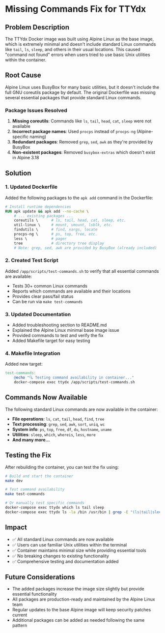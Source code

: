# Missing Commands Fix for TTYdx

## Problem Description

The TTYdx Docker image was built using Alpine Linux as the base image, which is extremely minimal and doesn't include standard Linux commands like `tail`, `ls`, `sleep`, and others in their usual locations. This caused "command not found" errors when users tried to use basic Unix utilities within the container.

## Root Cause

Alpine Linux uses BusyBox for many basic utilities, but it doesn't include the full GNU coreutils package by default. The original Dockerfile was missing several essential packages that provide standard Linux commands.

### Package Issues Resolved

1. **Missing coreutils**: Commands like `ls`, `tail`, `head`, `cat`, `sleep` were not available
2. **Incorrect package names**: Used `procps` instead of `procps-ng` (Alpine-specific naming)
3. **Redundant packages**: Removed `grep`, `sed`, `awk` as they're provided by BusyBox
4. **Non-existent packages**: Removed `busybox-extras` which doesn't exist in Alpine 3.18

## Solution

### 1. Updated Dockerfile

Added the following packages to the `apk add` command in the Dockerfile:

```dockerfile
# Install runtime dependencies
RUN apk update && apk add --no-cache \
    # ... existing packages ...
    coreutils \      # ls, tail, head, cat, sleep, etc.
    util-linux \     # mount, umount, lsblk, etc.  
    findutils \      # find, xargs, locate
    procps-ng \      # ps, top, free, etc.
    less \           # pager
    tree             # directory tree display
    # Note: grep, sed, awk are provided by BusyBox (already included)
```

### 2. Created Test Script

Added `/app/scripts/test-commands.sh` to verify that all essential commands are available:

- Tests 30+ common Linux commands
- Reports which commands are available and their locations
- Provides clear pass/fail status
- Can be run via `make test-commands`

### 3. Updated Documentation

- Added troubleshooting section to README.md
- Explained the Alpine Linux minimal base image issue
- Provided commands to test and verify the fix
- Added Makefile target for easy testing

### 4. Makefile Integration

Added new target:
```makefile
test-commands:
    @echo "🔍 Testing command availability in container..."
    docker-compose exec ttydx /app/scripts/test-commands.sh
```

## Commands Now Available

The following standard Linux commands are now available in the container:

- **File operations**: `ls`, `cat`, `tail`, `head`, `find`, `tree`
- **Text processing**: `grep`, `sed`, `awk`, `sort`, `uniq`, `wc`
- **System info**: `ps`, `top`, `free`, `df`, `du`, `hostname`, `uname`
- **Utilities**: `sleep`, `which`, `whereis`, `less`, `more`
- **And many more...**

## Testing the Fix

After rebuilding the container, you can test the fix using:

```bash
# Build and start the container
make dev

# Test command availability
make test-commands

# Or manually test specific commands
docker-compose exec ttydx which ls tail sleep
docker-compose exec ttydx ls -la /bin /usr/bin | grep -E "(ls|tail|sleep)"
```

## Impact

- ✅ All standard Linux commands are now available
- ✅ Users can use familiar Unix utilities within the terminal
- ✅ Container maintains minimal size while providing essential tools
- ✅ No breaking changes to existing functionality
- ✅ Comprehensive testing and documentation added

## Future Considerations

- The added packages increase the image size slightly but provide essential functionality
- All packages are production-ready and maintained by the Alpine Linux team
- Regular updates to the base Alpine image will keep security patches current
- Additional packages can be added as needed following the same pattern